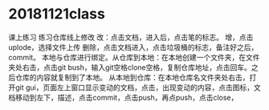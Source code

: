# 20181121class
课上练习
练习仓库线上修改
改：点击文档，进入后，点击笔的标志。
增，点击uplode，选择文件上传
删除，点击文档进入，点击垃圾桶的标志，备注好之后，commit。
本地与仓库进行绑定。从仓库到本地：在本地创建一个文件夹，在文件夹处右击，点击git bush，输入git空格clone空格，复制仓库地址，点击回车。之后仓库的内容就复制到了本地。  从本地到仓库：在本地仓库名文件夹处右击，打开git gui，页面左上窗口显示变动的文档，点击，出现变动的内容，点击图标，文档移动到左下，描述，点击commit，点击push，再点push，点击close，
